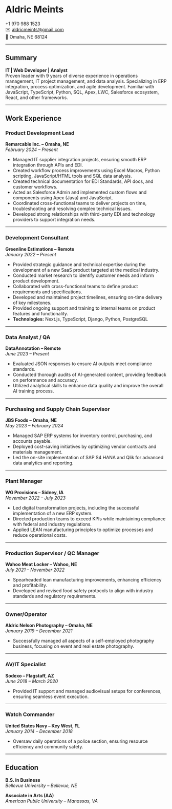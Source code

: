 # Aldric Meints

 +1 970 988 1523  
✉️ aldricmeints@gmail.com  
📍 Omaha, NE 68124  

---

## Summary

**IT | Web Developer | Analyst**  
Proven leader with 9 years of diverse experience in operations management, IT project management, and data analysis. Specializing in ERP integration, process optimization, and agile development. Familiar with JavaScript, TypeScript, Python, SQL, Apex, LWC, Salesforce ecosystem, React, and other frameworks.

---

## Work Experience

### Product Development Lead
**Remarcable Inc. – Omaha, NE**  
_February 2024 – Present_  
- Managed IT supplier integration projects, ensuring smooth ERP integration through APIs and EDI.  
- Created workflow process improvements using Excel Macros, Python scripting, JavaScript/HTML tools and SQL data analysis.  
- Created technical documentation for EDI Standards, API docs, and customer workflows.  
- Acted as Salesforce Admin and implemented custom flows and components using Apex (Java) and JavaScript.  
- Coordinated cross-functional teams to deliver projects on time, troubleshooting and resolving complex technical issues.  
- Developed strong relationships with third-party EDI and technology providers to support integration needs.  

---

### Development Consultant  
**Greenline Estimations – Remote**  
_January 2022 – Present_  
- Provided strategic guidance and technical expertise during the development of a new SaaS product targeted at the medical industry.  
- Conducted market research to identify customer needs and inform product development.  
- Collaborated with cross-functional teams to define product requirements and specifications.  
- Developed and maintained project timelines, ensuring on-time delivery of key milestones.  
- Provided ongoing support and training to internal teams on product features and functionality.  
- **Technologies:** Next.js, TypeScript, Django, Python, PostgreSQL  

---

### Data Analyst / QA  
**DataAnnotation – Remote**  
_June 2023 – Present_  
- Evaluated JSON responses to ensure AI outputs meet compliance standards.  
- Conducted thorough audits of AI-generated content, providing feedback on performance and accuracy.  
- Utilized analytical skills to enhance data quality and improve the overall AI training process.  

---

### Purchasing and Supply Chain Supervisor  
**JBS Foods – Omaha, NE**  
_May 2023 – February 2024_  
- Managed SAP ERP systems for inventory control, purchasing, and accounts payable.  
- Deployed cost-saving initiatives by optimizing vendor contracts and materials management.  
- Led the on-site implementation of SAP S4 HANA and Qlik for advanced data analytics and reporting.  

---

### Plant Manager  
**WG Provisions – Sidney, IA**  
_November 2022 – July 2023_  
- Led digital transformation projects, including the successful implementation of a new ERP system.  
- Directed production teams to exceed KPIs while maintaining compliance with federal and industry regulations.  
- Applied LEAN manufacturing principles to optimize processes and reduce operational costs.  

---

### Production Supervisor / QC Manager  
**Wahoo Meat Locker – Wahoo, NE**  
_July 2021 – November 2022_  
- Spearheaded lean manufacturing improvements, enhancing efficiency and profitability.  
- Developed and revised food safety protocols to align with industry standards and regulatory requirements.  

---

### Owner/Operator  
**Aldric Nelson Photography – Omaha, NE**  
_January 2019 – December 2021_  
- Successfully managed all aspects of a self-employed photography business, focusing on event and real estate photography.  

---

### AV/IT Specialist  
**Sodexo – Flagstaff, AZ**  
_June 2018 – March 2020_  
- Provided IT support and managed audiovisual setups for conferences, ensuring seamless event execution.  

---

### Watch Commander  
**United States Navy – Key West, FL**  
_January 2014 – December 2018_  
- Oversaw daily operations of a police section, ensuring resource efficiency and community safety.  

---

## Education

**B.S. in Business**  
_Bellevue University – Bellevue, NE_

**Associate in Arts (AA)**  
_American Public University – Manassas, VA_
